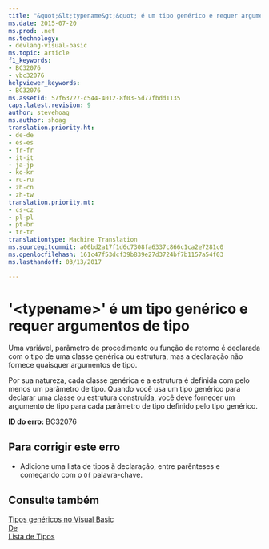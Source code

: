 ```yaml
---
title: "&quot;&lt;typename&gt;&quot; é um tipo genérico e requer argumentos de tipo | Documentos do Microsoft"
ms.date: 2015-07-20
ms.prod: .net
ms.technology:
- devlang-visual-basic
ms.topic: article
f1_keywords:
- BC32076
- vbc32076
helpviewer_keywords:
- BC32076
ms.assetid: 57f63727-c544-4012-8f03-5d77fbdd1135
caps.latest.revision: 9
author: stevehoag
ms.author: shoag
translation.priority.ht:
- de-de
- es-es
- fr-fr
- it-it
- ja-jp
- ko-kr
- ru-ru
- zh-cn
- zh-tw
translation.priority.mt:
- cs-cz
- pl-pl
- pt-br
- tr-tr
translationtype: Machine Translation
ms.sourcegitcommit: a06bd2a17f1d6c7308fa6337c866c1ca2e7281c0
ms.openlocfilehash: 161c47f53dcf39b839e27d3724bf7b1157a54f03
ms.lasthandoff: 03/13/2017

---
```

# <a name="39lttypenamegt39-is-a-generic-type-and-requires-type-arguments"></a>'&lt;typename&gt;' é um tipo genérico e requer argumentos de tipo
Uma variável, parâmetro de procedimento ou função de retorno é declarada com o tipo de uma classe genérica ou estrutura, mas a declaração não fornece quaisquer argumentos de tipo.  
  
 Por sua natureza, cada classe genérica e a estrutura é definida com pelo menos um parâmetro de tipo. Quando você usa um tipo genérico para declarar uma classe ou estrutura construída, você deve fornecer um argumento de tipo para cada parâmetro de tipo definido pelo tipo genérico.  
  
 **ID do erro:** BC32076  
  
## <a name="to-correct-this-error"></a>Para corrigir este erro  
  
-   Adicione uma lista de tipos à declaração, entre parênteses e começando com o `Of` palavra-chave.  
  
## <a name="see-also"></a>Consulte também  
 [Tipos genéricos no Visual Basic](../../visual-basic/programming-guide/language-features/data-types/generic-types.md)   
 [De](../../visual-basic/language-reference/statements/of-clause.md)   
 [Lista de Tipos](../../visual-basic/language-reference/statements/type-list.md)
